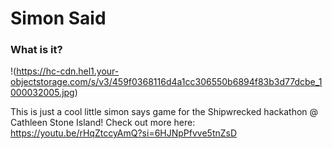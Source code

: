 # Simon Said 

### What is it?

!(https://hc-cdn.hel1.your-objectstorage.com/s/v3/459f0368116d4a1cc306550b6894f83b3d77dcbe_1000032005.jpg)

This is just a cool little simon says game for the Shipwrecked hackathon @ Cathleen Stone Island! Check out more here: https://youtu.be/rHqZtccyAmQ?si=6HJNpPfvve5tnZsD
